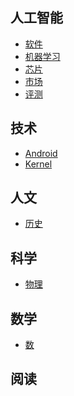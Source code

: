 人工智能
---
  * [软件](ai/ai_software.md)
  * [机器学习](ai/ai_ml.md)
  * [芯片](ai/ai_chipset.md)
  * [市场](ai/ai_marketing.md)
  * [评测](ai/ai_benchmark.md)

技术
---
  * [Android](subitem1.md)
  * [Kernel](subitem2.md)

人文
---
  * [历史](subitem1.md)

科学
---
  * [物理](subitem1.md)

数学
---
  * [数](math/math_number.md)

阅读
---
